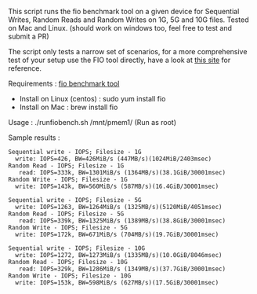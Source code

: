 This script runs the fio benchmark tool on a given device for Sequential Writes, Random Reads and Random Writes on 1G, 5G and 10G files. Tested on Mac and Linux. (should work on windows too, feel free to test and submit a PR)

The script only tests a narrow set of scenarios, for a more comprehensive test of your setup use the FIO tool directly, have a look at [this site](https://thesanguy.com/2018/01/24/storage-performance-benchmarking-with-fio/) for reference.

Requirements :
  [fio benchmark tool](https://fio.readthedocs.io/en/latest/fio_doc.html)
  - Install on Linux (centos) : sudo yum install fio
  - Install on Mac : brew install fio
  
Usage :
 ./runfiobench.sh /mnt/pmem1/
(Run as root)

Sample results :

```Running benchmark for /mnt/pmem1
Sequential write - IOPS; Filesize - 1G
  write: IOPS=426, BW=426MiB/s (447MB/s)(1024MiB/2403msec)
Random Read - IOPS; Filesize - 1G
   read: IOPS=333k, BW=1301MiB/s (1364MB/s)(38.1GiB/30001msec)
Random Write - IOPS; Filesize - 1G
  write: IOPS=143k, BW=560MiB/s (587MB/s)(16.4GiB/30001msec)

Sequential write - IOPS; Filesize - 5G
  write: IOPS=1263, BW=1264MiB/s (1325MB/s)(5120MiB/4051msec)
Random Read - IOPS; Filesize - 5G
   read: IOPS=339k, BW=1325MiB/s (1389MB/s)(38.8GiB/30001msec)
Random Write - IOPS; Filesize - 5G
  write: IOPS=172k, BW=671MiB/s (704MB/s)(19.7GiB/30001msec)

Sequential write - IOPS; Filesize - 10G
  write: IOPS=1272, BW=1273MiB/s (1335MB/s)(10.0GiB/8046msec)
Random Read - IOPS; Filesize - 10G
   read: IOPS=329k, BW=1286MiB/s (1349MB/s)(37.7GiB/30001msec)
Random Write - IOPS; Filesize - 10G
  write: IOPS=153k, BW=598MiB/s (627MB/s)(17.5GiB/30001msec)
```
